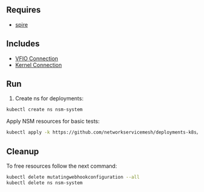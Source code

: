 ## Requires

- [spire](../spire)

## Includes

- [VFIO Connection](../use-cases/Vfio2Noop)
- [Kernel Connection](../use-cases/SriovKernel2Noop)

## Run

1. Create ns for deployments:
```bash
kubectl create ns nsm-system
```

Apply NSM resources for basic tests:
```bash
kubectl apply -k https://github.com/networkservicemesh/deployments-k8s/examples/sriov?ref=c89573ec0f82ee02c425c43da72b026397cb52fc
```

## Cleanup

To free resources follow the next command:
```bash
kubectl delete mutatingwebhookconfiguration --all
kubectl delete ns nsm-system
```
